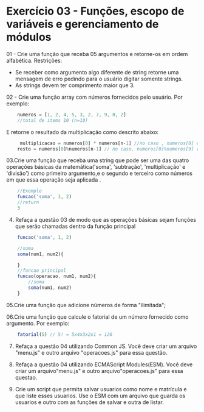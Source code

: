 # Exercício 03 - Funções, escopo de variáveis e gerenciamento de módulos
01 - Crie uma função que receba 05 argumentos e retorne-os em ordem alfabética.
Restrições:
- Se receber como argumento algo diferente de string retorne uma mensagem de erro pedindo para o usuário digitar somente strings.
- As strings devem ter comprimento maior que 3.

02 - Crie uma função  array com números fornecidos pelo usuário.
Por exemplo:
```javascript
    numeros = [1, 2, 4, 5, 3, 2, 7, 9, 0, 2]
    //total de items 10 (n=10)
```
E retorne o resultado da multiplicação como descrito abaixo:
```javascript
     multiplicacao = numeros[0] * numeros[n-1] //no caso , numeros[0] e numeros[9] multiplicacao = 1*2
    resto = numeros[0]%numeros[n-1] // no caso, numeros[0]%numeros[9] resto = 1%2 
```

03.Crie uma função que receba uma string que pode ser uma das quatro operações básicas da matemática('soma', 'subtração', 'multiplicação' e 'divisão') como primeiro argumento,e o segundo e terceiro como números em que essa operação seja aplicada .

```javascript
    //Exemplo
    funcao('soma', 1, 2)
    //return
    3
```
04. Refaça a questão 03 de modo que as operações básicas sejam funções que serão chamadas dentro da função principal

```javascript
    funcao('soma', 1, 2)

    //soma 
    soma(num1, num2){

    }
    //funcao principal
    funcao(operacao, num1, num2){
        //soma
        soma(num1, num2)
    }
```
05.Crie uma função que adicione números de forma "ilimitada";

06.Crie uma função que calcule o fatorial de um número fornecido como argumento.
Por exemplo:
```javascript 
    fatorial(5) // 5! = 5x4x3x2x1 = 120
```
07. Refaça a questão 04 utilizando Common JS. Você deve criar um arquivo "menu.js" e outro arquivo "operacoes.js" para essa questão.

08. Refaça a questão 04 utilizando ECMAScript Modules(ESM). Você deve criar um arquivo"menu.js" e outro arquivo"operacoes.js" para essa questao.

09. Crie um script que permita salvar usuarios como nome e matrícula e que liste esses usuarios. Use o ESM com um arquivo que guarda os usuarios e outro com as funções de salvar e outra de listar.

